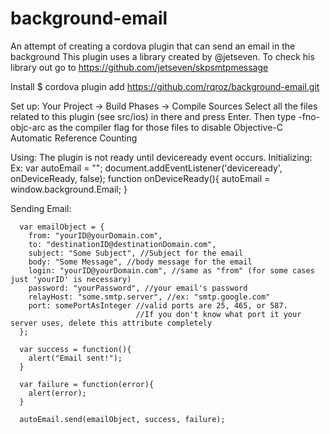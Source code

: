 # background-email
An attempt of creating a cordova plugin that can send an email in the background
This plugin uses a library created by @jetseven. 
  To check his library out go to https://github.com/jetseven/skpsmtpmessage
  
  
Install
  $ cordova plugin add https://github.com/rqroz/background-email.git

Set up:
  Your Project -> Build Phases -> Compile Sources
  Select all the files related to this plugin (see src/ios) in there and press Enter.
  Then type -fno-objc-arc as the compiler flag for those files to disable Objective-C Automatic Reference Counting
  
Using:
  The plugin is not ready until deviceready event occurs.
  Initializing: 
    Ex:
      var autoEmail = "";
      document.addEventListener('deviceready', onDeviceReady, false);
      function onDeviceReady(){
        autoEmail = window.background.Email;
      }
      
  Sending Email:
    
      var emailObject = {
        from: "yourID@yourDomain.com",
        to: "destinationID@destinationDomain.com",
        subject: "Some Subject", //Subject for the email
        body: "Some Message", //body message for the email
        login: "yourID@yourDomain.com", //same as "from" (for some cases just 'yourID' is necessary)
        password: "yourPassword", //your email's password
        relayHost: "some.smtp.server", //ex: "smtp.google.com"
        port: somePortAsInteger //valid ports are 25, 465, or 587.
                                //If you don't know what port it your server uses, delete this attribute completely
      };
      
      var success = function(){
        alert("Email sent!");
      }
      
      var failure = function(error){
        alert(error);
      }
      
      autoEmail.send(emailObject, success, failure);
      
      
